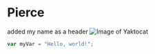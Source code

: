 # Pierce
added my name as a header
![Image of Yaktocat](https://octodex.github.com/images/yaktocat.png)
``` javascript
var myVar = "Hello, world!";
```
